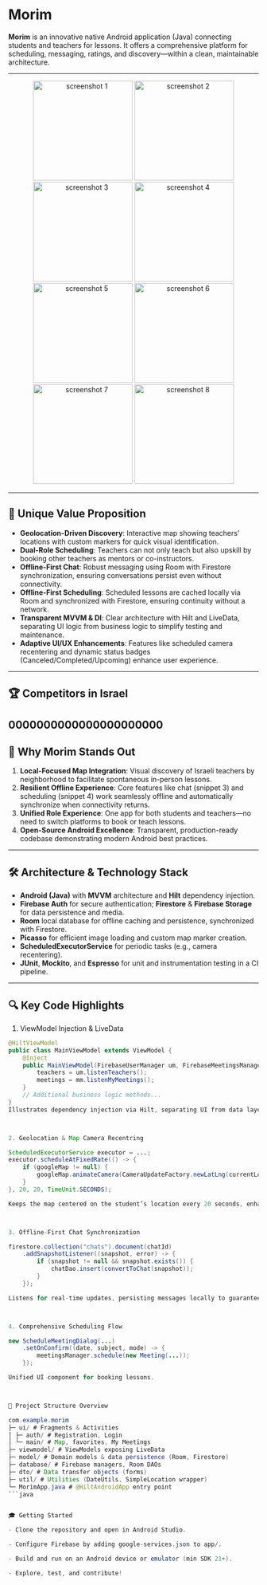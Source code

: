 # Morim

**Morim** is an innovative native Android application (Java) connecting students and teachers for lessons. It offers a comprehensive platform for scheduling, messaging, ratings, and discovery—within a clean, maintainable architecture.

---
<p align="center">
  <img src="https://github.com/user-attachments/assets/adf49b0c-0899-4a00-a168-1e80c0d714c6" width="200" alt="screenshot 1" />
  
  
  <img src="https://github.com/user-attachments/assets/b790ca3f-02c0-4d02-958a-929351acfcdf" width="200" alt="screenshot 2" />
  
  <img src="https://github.com/user-attachments/assets/dd936f50-7515-4783-847b-3d7f4530e7e9" width="200" alt="screenshot 3" />
  
  <img src="https://github.com/user-attachments/assets/c952353e-7a9d-4c4d-ab73-021a637d3e15" width="200" alt="screenshot 4" />
  
  <img src="https://github.com/user-attachments/assets/bee5756c-7f3f-4e24-97cc-af3e9b853acb" width="200" alt="screenshot 5" />
  
  <img src="https://github.com/user-attachments/assets/95a7218b-3654-4c60-a463-74b47442c3dc" width="200" alt="screenshot 6" />
  
  <img src="https://github.com/user-attachments/assets/cee3be21-9abd-4e88-8247-9d4c38648fcd" width="200" alt="screenshot 7" />
  
  <img src="https://github.com/user-attachments/assets/a9139d2f-e54c-4737-957b-88b2ef79162f" width="200" alt="screenshot 8" />
</p>

---

## 🚀 Unique Value Proposition

- **Geolocation-Driven Discovery**: Interactive map showing teachers’ locations with custom markers for quick visual identification.  
- **Dual-Role Scheduling**: Teachers can not only teach but also upskill by booking other teachers as mentors or co-instructors.  
- **Offline-First Chat**: Robust messaging using Room with Firestore synchronization, ensuring conversations persist even without connectivity.  
- **Offline-First Scheduling**: Scheduled lessons are cached locally via Room and synchronized with Firestore, ensuring continuity without a network.  
- **Transparent MVVM & DI**: Clear architecture with Hilt and LiveData, separating UI logic from business logic to simplify testing and maintenance.  
- **Adaptive UI/UX Enhancements**: Features like scheduled camera recentering and dynamic status badges (Canceled/Completed/Upcoming) enhance user experience.

---

## 🏆 Competitors in Israel

0000000000000000000000
---

## 🌟 Why Morim Stands Out

1. **Local-Focused Map Integration**: Visual discovery of Israeli teachers by neighborhood to facilitate spontaneous in-person lessons.  
2. **Resilient Offline Experience**: Core features like chat (snippet 3) and scheduling (snippet 4) work seamlessly offline and automatically synchronize when connectivity returns.  
3. **Unified Role Experience**: One app for both students and teachers—no need to switch platforms to book or teach lessons.  
4. **Open-Source Android Excellence**: Transparent, production-ready codebase demonstrating modern Android best practices.

---

## 🛠️ Architecture & Technology Stack

- **Android (Java)** with **MVVM** architecture and **Hilt** dependency injection.  
- **Firebase Auth** for secure authentication; **Firestore** & **Firebase Storage** for data persistence and media.  
- **Room** local database for offline caching and persistence, synchronized with Firestore.  
- **Picasso** for efficient image loading and custom map marker creation.  
- **ScheduledExecutorService** for periodic tasks (e.g., camera recentering).  
- **JUnit**, **Mockito**, and **Espresso** for unit and instrumentation testing in a CI pipeline.


---

## 🔍 Key Code Highlights

1. ViewModel Injection & LiveData

```java
@HiltViewModel
public class MainViewModel extends ViewModel {
    @Inject
    public MainViewModel(FirebaseUserManager um, FirebaseMeetingsManager mm) {
        teachers = um.listenTeachers();
        meetings = mm.listenMyMeetings();
    }
    // Additional business logic methods...
}
Illustrates dependency injection via Hilt, separating UI from data layers.



2. Geolocation & Map Camera Recentring

ScheduledExecutorService executor = ...;
executor.scheduleAtFixedRate(() -> {
    if (googleMap != null) {
        googleMap.animateCamera(CameraUpdateFactory.newLatLng(currentLocation));
    }
}, 20, 20, TimeUnit.SECONDS);

Keeps the map centered on the student’s location every 20 seconds, enhancing user experience. fileciteturn0file0



3. Offline-First Chat Synchronization

firestore.collection("chats").document(chatId)
    .addSnapshotListener((snapshot, error) -> {
        if (snapshot != null && snapshot.exists()) {
            chatDao.insert(convertToChat(snapshot));
        }
    });

Listens for real-time updates, persisting messages locally to guarantee offline access. fileciteturn0file0



4. Comprehensive Scheduling Flow

new ScheduleMeetingDialog(...)
    .setOnConfirm((date, subject, mode) -> {
        meetingsManager.schedule(new Meeting(...));
    });

Unified UI component for booking lessons.



📂 Project Structure Overview

com.example.morim
├─ ui/ # Fragments & Activities
│ ├─ auth/ # Registration, Login
│ └─ main/ # Map, favorites, My Meetings
├─ viewmodel/ # ViewModels exposing LiveData
├─ model/ # Domain models & data persistence (Room, Firestore)
├─ database/ # Firebase managers, Room DAOs
├─ dto/ # Data transfer objects (forms)
├─ util/ # Utilities (DateUtils, SimpleLocation wrapper)
└─ MorimApp.java # @HiltAndroidApp entry point
```java


🎓 Getting Started

- Clone the repository and open in Android Studio.

- Configure Firebase by adding google-services.json to app/.

- Build and run on an Android device or emulator (min SDK 21+).

- Explore, test, and contribute!
